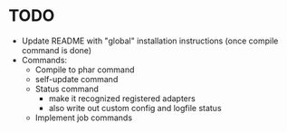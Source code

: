 # TODO #

* Update README with "global" installation instructions (once compile command is done)
* Commands:
    * Compile to phar command
    * self-update command
    * Status command
        * make it recognized registered adapters
        * also write out custom config and logfile status
	* Implement job commands